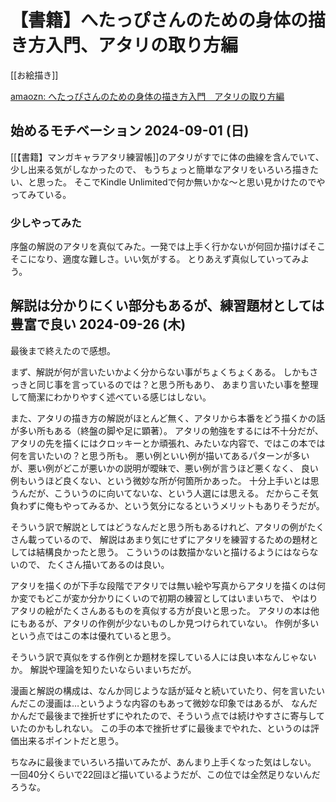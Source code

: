 # 【書籍】へたっぴさんのための身体の描き方入門、アタリの取り方編

[[お絵描き]]

[amaozn: へたっぴさんのための身体の描き方入門　アタリの取り方編](https://amzn.to/4g4BtVN)

## 始めるモチベーション 2024-09-01 (日)

 [[【書籍】マンガキャラアタリ練習帳]]のアタリがすでに体の曲線を含んでいて、少し出来る気がしなかったので、
もうちょっと簡単なアタリをいろいろ描きたい、と思った。
そこでKindle Unlimitedで何か無いかな〜と思い見かけたのでやってみている。

### 少しやってみた

序盤の解説のアタリを真似てみた。一発では上手く行かないが何回か描けばそこそこになり、適度な難しさ。いい気がする。
とりあえず真似していってみよう。

## 解説は分かりにくい部分もあるが、練習題材としては豊富で良い 2024-09-26 (木)

最後まで終えたので感想。

まず、解説が何が言いたいかよく分からない事がちょくちょくある。
しかもさっきと同じ事を言っているのでは？と思う所もあり、
あまり言いたい事を整理して簡潔にわかりやすく述べている感じはしない。

また、アタリの描き方の解説がほとんど無く、アタリから本番をどう描くかの話が多い所もある（終盤の脚や足に顕著）。
アタリの勉強をするには不十分だが、
アタリの先を描くにはクロッキーとか頑張れ、みたいな内容で、ではこの本では何を言いたいの？と思う所も。
悪い例といい例が描いてあるパターンが多いが、悪い例がどこが悪いかの説明が曖昧で、悪い例が言うほど悪くなく、
良い例もいうほど良くない、という微妙な所が何箇所かあった。
十分上手いとは思うんだが、こういうのに向いてないな、という人選には思える。
だからこそ気負わずに俺もやってみるか、という気分になるというメリットもありそうだが。

そういう訳で解説としてはどうなんだと思う所もあるけれど、アタリの例がたくさん載っているので、
解説はあまり気にせずにアタリを練習するための題材としては結構良かったと思う。
こういうのは数描かないと描けるようにはならないので、
たくさん描いてあるのは良い。

アタリを描くのが下手な段階でアタリでは無い絵や写真からアタリを描くのは何か変でもどこが変か分かりにくいので初期の練習としてはいまいちで、
やはりアタリの絵がたくさんあるものを真似する方が良いと思った。
アタリの本は他にもあるが、アタリの作例が少ないものしか見つけられていない。
作例が多いという点ではこの本は優れていると思う。

そういう訳で真似をする作例とか題材を探している人には良い本なんじゃないか。
解説や理論を知りたいならいまいちだが。

漫画と解説の構成は、なんか同じような話が延々と続いていたり、何を言いたいんだこの漫画は…というような内容のもあって微妙な印象ではあるが、
なんだかんだで最後まで挫折せずにやれたので、そういう点では続けやすさに寄与していたのかもしれない。
この手の本で挫折せずに最後までやれた、というのは評価出来るポイントだと思う。

ちなみに最後までいろいろ描いてみたが、あんまり上手くなった気はしない。
一回40分くらいで22回ほど描いているようだが、この位では全然足りないんだろうな。